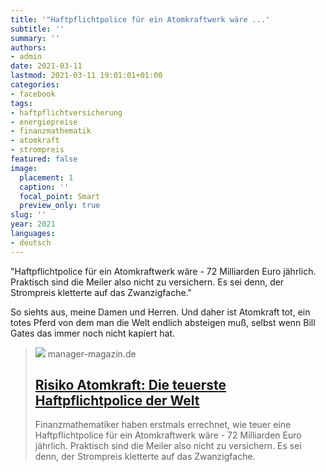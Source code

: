 ```yaml
---
title: '"Haftpflichtpolice für ein Atomkraftwerk wäre ...'
subtitle: ''
summary: ''
authors:
- admin
date: 2021-03-11
lastmod: 2021-03-11 19:01:01+01:00
categories:
- facebook
tags:
- haftpflichtversicherung
- energiepreise
- finanzmathematik
- atomkraft
- strompreis
featured: false
image:
  placement: 1
  caption: ''
  focal_point: Smart
  preview_only: true
slug: ''
year: 2021
languages:
- deutsch
---
```


"Haftpflichtpolice für ein Atomkraftwerk wäre - 72 Milliarden Euro jährlich. Praktisch sind die Meiler also nicht zu versichern. Es sei denn, der Strompreis kletterte auf das Zwanzigfache."

So siehts aus, meine Damen und Herren. Und daher ist Atomkraft tot, ein totes Pferd von dem man die Welt endlich absteigen muß, selbst wenn Bill Gates das immer noch nicht kapiert hat.
> [![](https://cdn.prod.www.manager-magazin.de/images/b18191fe-0001-0004-0000-000000126314_w850_r1.778_fpx59.77_fpy54.85.jpg)](https://www.manager-magazin.de/finanzen/versicherungen/a-761954.html)
> manager-magazin.de
> ## [Risiko Atomkraft: Die teuerste Haftpflichtpolice der Welt](https://www.manager-magazin.de/finanzen/versicherungen/a-761954.html)
>
>Finanzmathematiker haben erstmals errechnet, wie teuer eine Haftpflichtpolice für ein Atomkraftwerk wäre - 72 Milliarden Euro jährlich. Praktisch sind die Meiler also nicht zu versichern. Es sei denn, der Strompreis kletterte auf das Zwanzigfache.